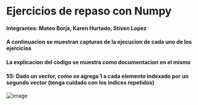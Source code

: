 # Ejercicios de repaso con Numpy

#### Integrantes: Mateo Borja, Karen Hurtado, Stiven Lopez
#### A continuacion se muestran capturas de la ejecucion de cada uno de los ejercicios
#### La explicacion del codigo se muestra como documentacion en el mismo

#### 55: Dado un vector, como se agrega 1 a cada elemento indexado por un segundo vector (tenga cuidado con los indices repetidos)
![image](https://user-images.githubusercontent.com/66144847/123864535-7e70bb80-d8f0-11eb-8ec2-ea4e94695b20.png)

